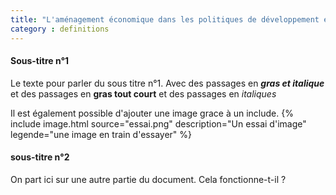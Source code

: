 ```yaml
---
title: "L'aménagement économique dans les politiques de développement économique des territoires"
category : definitions
---
```

#### Sous-titre n°1
Le texte pour parler du sous titre n°1. Avec des passages en ***gras et italique*** et des passages en **gras tout court** et des passages en *italiques*

Il est également possible d'ajouter une image grace à un include.
{% include image.html source="essai.png" description="Un essai d'image" legende="une image en train d'essayer" %}

#### sous-titre n°2
On part ici sur une autre partie du document. Cela fonctionne-t-il ?
